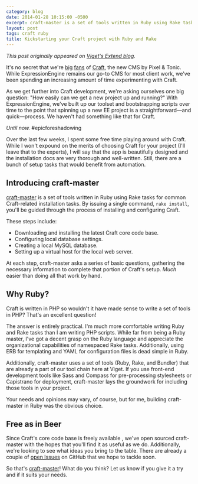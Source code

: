 ```yaml
---
category: blog
date: 2014-01-28 10:15:00 -0500
excerpt: craft-master is a set of tools written in Ruby using Rake tasks for common Craft-related installation tasks.
layout: post
tags: craft ruby
title: Kickstarting your Craft project with Ruby and Rake
---
```


_This post originally appeared on [Viget's Extend blog](http://viget.com/extend/kickstarting-your-craft-project-with-ruby-and-rake)._

It's no secret that we're [big](http://viget.com/extend/getting-crafty) [fans](http://viget.com/extend/reroute-plugin-for-craft) of [Craft](http://buildwithcraft.com/), the new CMS by Pixel & Tonic. While ExpressionEngine remains our go-to CMS for most client work, we've been spending an increasing amount of time experimenting with Craft.

As we get further into Craft development, we're asking ourselves one big question: "How easily can we get a new project up and running?" With ExpressionEngine, we've built up our toolset and bootstrapping scripts over time to the point that spinning up a new EE project is a straightforward—and quick—process. We haven't had something like that for Craft.

_Until now._ #epicforeshadowing

Over the last few weeks, I spent some free time playing around with Craft. While I won't expound on the merits of choosing Craft for your project (I'll leave that to the experts), I will say that the app is beautifully designed and the installation docs are very thorough and well-written. Still, there are a bunch of setup tasks that would benefit from automation.


## Introducing craft-master

[craft-master](https://github.com/vigetlabs/craft-master) is a set of tools written in Ruby using Rake tasks for common Craft-related installation tasks. By issuing a single command, `rake install`, you'll be guided through the process of installing and configuring Craft.

These steps include:

* Downloading and installing the latest Craft core code base.
* Configuring local database settings.
* Creating a local MySQL database.
* Setting up a virtual host for the local web server.

At each step, craft-master asks a series of basic questions, gathering the necessary information to complete that portion of Craft's setup. _Much_ easier than doing all that work by hand.


## Why Ruby?

Craft is written in PHP so wouldn't it have made sense to write a set of tools in PHP? That's an excellent question!

The answer is entirely practical. I'm much more comfortable writing Ruby and Rake tasks than I am writing PHP scripts. While far from being a Ruby master, I've got a decent grasp on the Ruby language and appreciate the organizational capabilities of namespaced Rake tasks. Additionally, using ERB for templating and YAML for configuration files is dead simple in Ruby.

Additionally, craft-master uses a set of tools (Ruby, Rake, and Bundler) that are already a part of our tool chain here at Viget. If you use front-end development tools like Sass and Compass for pre-processing stylesheets or Capistrano for deployment, craft-master lays the groundwork for including those tools in your project.

Your needs and opinions may vary, of course, but for me, building craft-master in Ruby was the obvious choice.


## Free as in Beer

Since Craft's core code base is freely available , we've open sourced craft-master with the hopes that you'll find it as useful as we do. Additionally, we're looking to see what ideas you bring to the table. There are already a couple of [open Issues](https://github.com/vigetlabs/craft-master/issues?state=open) on GitHub that we hope to tackle soon.

So that's [craft-master](https://github.com/vigetlabs/craft-master)! What do you think? Let us know if you give it a try and if it suits your needs.